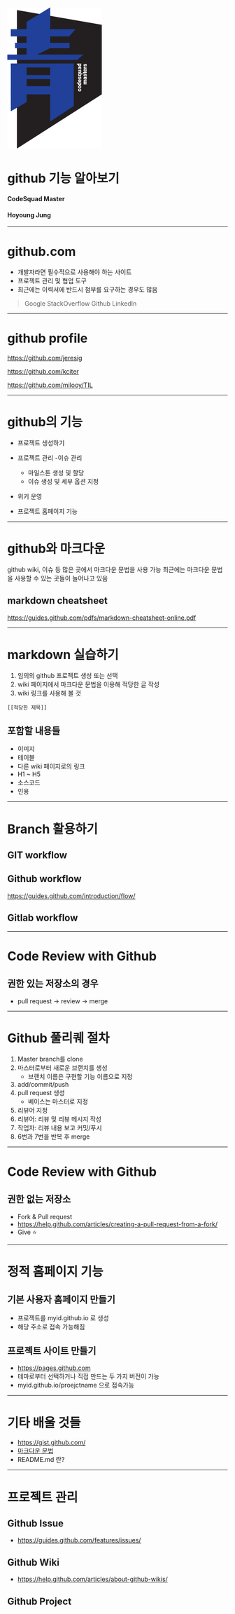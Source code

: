 # ![50%](images/img_blue.png)
# github 기능 알아보기
#### CodeSquad Master
#### Hoyoung Jung


---
# github.com

- 개발자라면 필수적으로 사용해야 하는 사이트
- 프로젝트 관리 및 협업 도구
- 최근에는 이력서에 반드시 첨부를 요구하는 경우도 많음

> Google
> StackOverflow
> Github
> LinkedIn

---
# github profile

https://github.com/jeresig

https://github.com/kciter

https://github.com/milooy/TIL


---
# github의 기능

- 프로젝트 생성하기
- 프로젝트 관리
-이슈 관리
    - 마일스톤 생성 및 할당
    - 이슈 생성 및 세부 옵션 지정

- 위키 운영
- 프로젝트 홈페이지 기능
---
# github와 마크다운

github wiki, 이슈 등 많은 곳에서 마크다운 문법을 사용 가능
최근에는 마크다운 문법을 사용할 수 있는 곳들이 늘어나고 있음

## markdown cheatsheet
https://guides.github.com/pdfs/markdown-cheatsheet-online.pdf

---
# markdown 실습하기

1. 임의의 github 프로젝트 생성 또는 선택
2. wiki 페이지에서 마크다운 문법을 이용해 적당한 글 작성
3. wiki 링크를 사용해 볼 것
```
[[적당한 제목]]
```
## 포함할 내용들
- 이미지
- 테이블
- 다른 wiki 페이지로의 링크
- H1 ~ H5
- 소스코드
- 인용

---
# Branch 활용하기
## GIT workflow
## Github workflow
https://guides.github.com/introduction/flow/
## Gitlab workflow

---
# Code Review with Github
## 권한 있는 저장소의 경우
- pull request -> review -> merge

---
# Github 풀리퀘 절차
1. Master branch를 clone  
2. 마스터로부터 새로운 브랜치를 생성
    - 브랜치 이름은 구현할 기능 이름으로 지정
3. add/commit/push
4. pull request 생성
    - 베이스는 마스터로 지정
5. 리뷰어 지정
6. 리뷰어: 리뷰 및 리뷰 메시지 작성
7. 작업자: 리뷰 내용 보고 커밋/푸시
8. 6번과 7번을 반복 후 merge

---
# Code Review with Github
## 권한 없는 저장소
- Fork & Pull request
- https://help.github.com/articles/creating-a-pull-request-from-a-fork/
-  Give :star:

---
# 정적 홈페이지 기능
## 기본 사용자 홈페이지 만들기
- 프로젝트를 myid.github.io 로 생성
- 해당 주소로 접속 가능해짐

## 프로젝트 사이트 만들기
- https://pages.github.com
- 테마로부터 선택하거나 직접 만드는 두 가지 버전이 가능
- myid.github.io/proejctname 으로 접속가능

---
# 기타 배울 것들
- https://gist.github.com/
- [마크다운 문법](https://guides.github.com/pdfs/markdown-cheatsheet-online.pdf)
- README.md  란?

---
# 프로젝트 관리
## Github Issue
- https://guides.github.com/features/issues/


## Github Wiki
-  https://help.github.com/articles/about-github-wikis/

## Github Project
